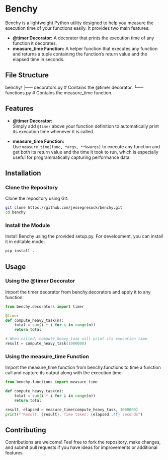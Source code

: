 # Benchy

Benchy is a lightweight Python utility designed to help you measure the execution time of your functions easily. It provides two main features:

- **@timer Decorator:** A decorator that prints the execution time of any function it decorates.
- **measure_time Function:** A helper function that executes any function and returns a tuple containing the function’s return value and the elapsed time in seconds.

## File Structure
benchy/ 
    ├── decorators.py # Contains the @timer decorator. 
    └── functions.py # Contains the measure_time function.

## Features

- **@timer Decorator:**  
  Simply add `@timer` above your function definition to automatically print its execution time whenever it is called.
  
- **measure_time Function:**  
  Use `measure_time(func, *args, **kwargs)` to execute any function and get both its return value and the time it took to run, which is especially useful for programmatically capturing performance data.

## Installation

### Clone the Repository
Clone the repository using Git:

```bash
git clone https://github.com/jessegresock/benchy.git
cd benchy
```
### Install the Module
Install Benchy using the provided setup.py. For development, you can install it in editable mode:

```bash
pip install .
```
## Usage
### Using the @timer Decorator
Import the timer decorator from benchy.decorators and apply it to any function:
```python
from benchy.decorators import timer

@timer
def compute_heavy_task(n):
    total = sum(i * i for i in range(n))
    return total

# When called, compute_heavy_task will print its execution time.
result = compute_heavy_task(1000000)
```

### Using the measure_time Function
Import the measure_time function from benchy.functions to time a function call and capture its output along with the execution time:
```python
from benchy.functions import measure_time

def compute_heavy_task(n):
    total = sum(i * i for i in range(n))
    return total

result, elapsed = measure_time(compute_heavy_task, 1000000)
print(f"Result: {result}, Time taken: {elapsed:.4f} seconds")
```
## Contributing
Contributions are welcome! Feel free to fork the repository, make changes, and submit pull requests if you have ideas for improvements or additional features.